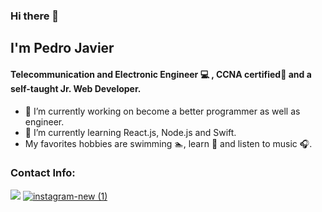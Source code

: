 ### Hi there 👋

## I'm Pedro Javier 

#### Telecommunication and Electronic Engineer :computer: , CCNA certified:iphone: and a self-taught Jr. Web Developer.

- 🔭 I’m currently working on become a better programmer as well as engineer.
- 🌱 I’m currently learning React.js, Node.js and Swift.
-  My favorites hobbies are swimming :swimmer:, learn :book: and listen to music :headphones:.

### Contact Info:
[<img src="https://img.icons8.com/fluent/48/4a90e2/linkedin.png"/>](https://www.linkedin.com/in/pedro-javier-mu%C3%B1oz-garc%C3%ADa-386060246/)
[![instagram-new (1)](https://user-images.githubusercontent.com/100593496/192603944-31c886ee-77e9-4907-a4d2-4b4f0d602397.png)](https://www.instagram.com/pedro_j.mugar/)
<div data-iframe-width="150" data-iframe-height="270" data-share-badge-id="50aaff93-1aaf-49ad-8e62-d5f850a94ce5" data-share-badge-host="https://www.credly.com"></div><script type="text/javascript" async src="//cdn.credly.com/assets/utilities/embed.js"></script>





